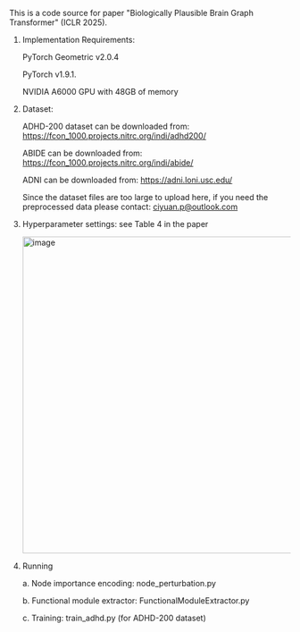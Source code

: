 
This is a code source for paper "Biologically Plausible Brain Graph Transformer" (ICLR 2025).


1. Implementation Requirements:

    PyTorch Geometric v2.0.4
  
    PyTorch v1.9.1. 
  
    NVIDIA A6000 GPU with 48GB of memory

2. Dataset:

   ADHD-200 dataset can be downloaded from: https://fcon_1000.projects.nitrc.org/indi/adhd200/
   
   ABIDE can be downloaded from: https://fcon_1000.projects.nitrc.org/indi/abide/
   
   ADNI can be downloaded from: https://adni.loni.usc.edu/

   Since the dataset files are too large to upload here, if you need the preprocessed data please contact: ciyuan.p@outlook.com
   
4. Hyperparameter settings: see Table 4 in the paper

    <img width="567" alt="image" src="https://github.com/pcyyyy/Biologically-Plausible-Brain-Graph-Transformer/assets/43360332/9766bbe0-356c-47b0-94e2-f0d22c630cff">


5. Running
   
    a. Node importance encoding: node_perturbation.py
   
    b. Functional module extractor: FunctionalModuleExtractor.py
   
    c. Training: train_adhd.py (for ADHD-200 dataset)
   

   

